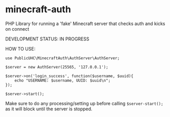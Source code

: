 minecraft-auth
==============

PHP Library for running a 'fake' Minecraft server that checks auth and kicks on connect

DEVELOPMENT STATUS: IN PROGRESS

HOW TO USE:

    use PublicUHC\MinecraftAuth\AuthServer\AuthServer;

    $server = new AuthServer(25565, '127.0.0.1');
    
    $server->on('login_success', function($username, $uuid){
        echo "USERNAME: $username, UUID: $uuid\n";
    });
    
    $server->start();
    
Make sure to do any processing/setting up before calling `$server-start();` as it will block until the server is stopped.

